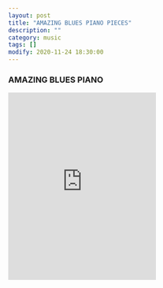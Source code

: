 ```yaml
---
layout: post
title: "AMAZING BLUES PIANO PIECES"
description: ""
category: music
tags: []
modify: 2020-11-24 18:30:00
---
```


### AMAZING BLUES PIANO


<p>
<iframe src="https://open.spotify.com/embed/playlist/42GFTLxcKS1h9G1cywQHOx" width="300" height="380" frameborder="0" allowtransparency="true" allow="encrypted-media"></iframe>
</p>